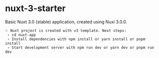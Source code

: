 # nuxt-3-starter

Basic Nuxt 3.0 (stable) application, created using Nuxi 3.0.0.

```
✨ Nuxt project is created with v3 template. Next steps:
 › cd nuxt-app
 › Install dependencies with npm install or yarn install or pnpm install
 › Start development server with npm run dev or yarn dev or pnpm run dev
```
